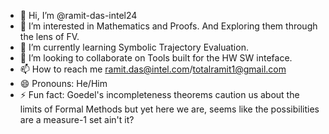 - 👋 Hi, I’m @ramit-das-intel24
- 👀 I’m interested in Mathematics and Proofs. And Exploring them through the lens of FV.
- 🌱 I’m currently learning Symbolic Trajectory Evaluation.
- 💞️ I’m looking to collaborate on Tools built for the HW SW inteface.
- 📫 How to reach me ramit.das@intel.com/totalramit1@gmail.com
- 😄 Pronouns: He/Him
- ⚡ Fun fact: Goedel's incompleteness theorems caution us about the limits of Formal Methods but yet here we are, seems like the possibilities are a measure-1 set ain't it?

<!---
ramit-das-intel24/ramit-das-intel24 is a ✨ special ✨ repository because its `README.md` (this file) appears on your GitHub profile.
You can click the Preview link to take a look at your changes.
--->
